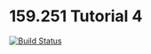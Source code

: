# 159.251 Tutorial 4

[![Build Status](https://travis-ci.org/Hypovenom0180/159.251-tutorial4.svg?branch=master)](https://travis-ci.org/Hypovenom0180/159.251-tutorial4)